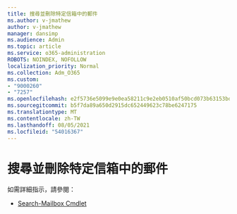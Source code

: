 ```yaml
---
title: 搜尋並刪除特定信箱中的郵件
ms.author: v-jmathew
author: v-jmathew
manager: dansimp
ms.audience: Admin
ms.topic: article
ms.service: o365-administration
ROBOTS: NOINDEX, NOFOLLOW
localization_priority: Normal
ms.collection: Adm_O365
ms.custom:
- "9000260"
- "7257"
ms.openlocfilehash: e2f5736e5099e9e0ea58211c9e2eb0510af50bcd073b63153bd13eca1266c318
ms.sourcegitcommit: b5f7da89a650d2915dc652449623c78be6247175
ms.translationtype: MT
ms.contentlocale: zh-TW
ms.lasthandoff: 08/05/2021
ms.locfileid: "54016367"
---
```

# <a name="search-and-delete-messages-from-a-specific-mailbox"></a>搜尋並刪除特定信箱中的郵件

如需詳細指示，請參閱：

* [Search-Mailbox Cmdlet](https://docs.microsoft.com/powershell/module/exchange/mailboxes/search-mailbox)

